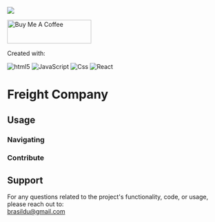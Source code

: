 ![](https://visitor-badge.glitch.me/badge?page_id=puneethreddyhc.onlineadv)

<a href="https://www.buymeacoffee.com/brasildu" target="_blank"><img src="https://cdn.buymeacoffee.com/buttons/v2/default-yellow.png" alt="Buy Me A Coffee" width="195" height="55"></a>

Created with:  

<img alt="html5" src="https://img.shields.io/badge/-HTML5-E34F26?style=flat-square&logo=html5&logoColor=white" /> <img alt="JavaScript" src="https://img.shields.io/badge/JavaScript-323330?style=flat-square&logo=javascript&logoColor=F7DF1E" /> <img alt="Css" src="https://img.shields.io/badge/CSS-239120?&style=flat-square&logo=css3&logoColor=white" /> <img alt="React" src="https://img.shields.io/badge/-ReactJs-61DAFB?style=flat-square&logo=react" />

# Freight Company

## 

## Usage

### Navigating

### Contribute

## Support
For any questions related to the project's functionality, code, or usage, please reach out to:  
brasildu@gmail.com
